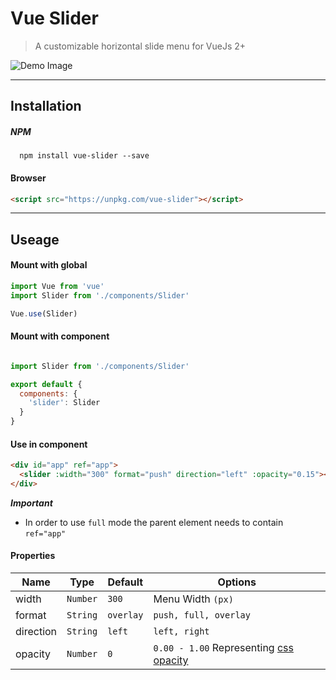 # Vue Slider 

> A customizable horizontal slide menu for VueJs 2+

![Demo Image](https://jeremyhamm.github.io/vue-slider/demo/demo.gif)

***

## Installation

##### NPM
```
  npm install vue-slider --save
```

#### Browser
```html
<script src="https://unpkg.com/vue-slider"></script>
```

***

## Useage

#### Mount with global
 ```javascript
import Vue from 'vue'
import Slider from './components/Slider'

Vue.use(Slider)
```

#### Mount with component
```javascript

import Slider from './components/Slider'

export default {
  components: {
    'slider': Slider
  }
}
```

#### Use in component
```html
<div id="app" ref="app">
  <slider :width="300" format="push" direction="left" :opacity="0.15"></slider>
</div>
```
**_Important_**
* In order to use `full` mode the parent element needs to contain `ref="app"`

#### Properties
| Name      | Type     | Default   | Options                |
| ---       |---       | ---       | ---                    |
| width     | `Number` | `300`     | Menu Width `(px)`      |
| format    | `String` | `overlay` | `push, full, overlay`  |
| direction | `String` | `left`    | `left, right`          |
| opacity   | `Number` | `0`       | `0.00 - 1.00` Representing [css opacity](https://developer.mozilla.org/en-US/docs/Web/CSS/opacity)        |
